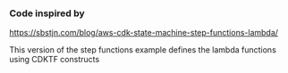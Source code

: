 ### Code inspired by
https://sbstjn.com/blog/aws-cdk-state-machine-step-functions-lambda/

This version of the step functions example defines the lambda functions using CDKTF constructs
